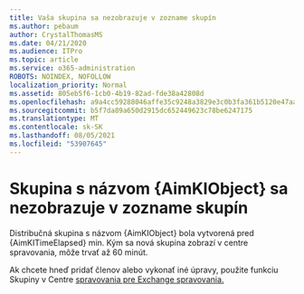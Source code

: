 ```yaml
---
title: Vaša skupina sa nezobrazuje v zozname skupín
ms.author: pebaum
author: CrystalThomasMS
ms.date: 04/21/2020
ms.audience: ITPro
ms.topic: article
ms.service: o365-administration
ROBOTS: NOINDEX, NOFOLLOW
localization_priority: Normal
ms.assetid: 805eb5f6-1cb0-4b19-82ad-fde38a42808d
ms.openlocfilehash: a9a4cc59288046affe35c9248a3829e3c0b3fa361b5120e47aaeaa34eec7a983
ms.sourcegitcommit: b5f7da89a650d2915dc652449623c78be6247175
ms.translationtype: MT
ms.contentlocale: sk-SK
ms.lasthandoff: 08/05/2021
ms.locfileid: "53907645"
---
```

# <a name="your-group-aimkiobject-not-showing-in-groups-list"></a>Skupina s názvom {AimKIObject} sa nezobrazuje v zozname skupín

Distribučná skupina s názvom {AimKIObject} bola vytvorená pred {AimKITimeElapsed} min. Kým sa nová skupina zobrazí v centre spravovania, môže trvať až 60 minút.
  
Ak chcete hneď pridať členov alebo vykonať iné úpravy, použite funkciu Skupiny v Centre [spravovania pre Exchange spravovania.](https://outlook.office365.com/ecp/?rfr=Admin_o365&amp;exsvurl=1&amp;mkt=en-US.aspx)
  


